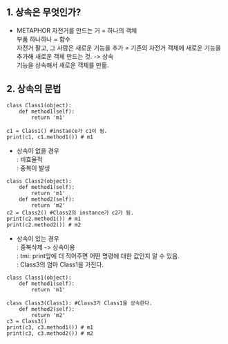 ## 1. 상속은 무엇인가?
+ METAPHOR
자전거를 만드는 거 = 하나의 객체 <br>
부품 하나하나 = 함수 <br>
자전거 팔고, 그 사람은 새로운 기능을 추가 = 기존의 자전거 객체에 새로운 기능을 추가해 새로운 객체 만드는 것. -> 상속 <br>
기능을 상속해서 새로운 객체를 만듦. <br>
## 2. 상속의 문법
```
class Class1(object):
    def method1(self):
        return 'm1'

c1 = Class1() #instance가 c1이 됨.
print(c1, c1.method1()) # m1
```
+ 상속이 없을 경우 <br>
: 비효율적 <br>
: 중복이 발생  <br>
```
class Class2(object):
    def method1(self):
        return 'm1'
    def method2(self):
        return 'm2'
c2 = Class2() #Class2의 instance가 c2가 됨.
print(c2.method1()) # m1
print(c2.method2()) # m2
```
+ 상속이 있는 경우 <br>
: 중복삭제 -> 상속이용  <br>
: tmi: print앞에 더 적어주면 어떤 명령에 대한 값인지 알 수 있음. <br>
: Class3의 엄마 Class1을 가진다. <br>
``` 
class Class1(object):
    def method1(self):
        return 'm1'
        
class Class3(Class1): #Class3가 Class1을 상속한다.
    def method2(self):
        return 'm2'
c3 = Class3()
print(c3, c3.method1()) # m1
print(c3, c3.method2()) # m2
```
